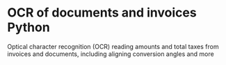 # OCR of documents and invoices Python
 Optical character recognition (OCR) reading amounts and total taxes from invoices and documents, including aligning conversion angles and more
